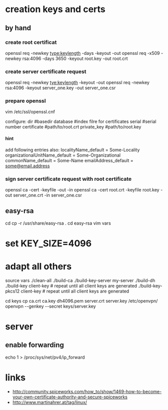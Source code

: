 # creation keys and certs

## by hand

### create root certificat

openssl req <certificate request> -newkey <type:keylength> -days <validity in days> -keyout <private certificate key> -out <certificate>
openssl req -x509 -newkey rsa:4096 -days 3650 -keyout root.key -out root.crt

### create server certificate request

openssl req -newkey <tye:keylength> -keyout <private certificate key> -out <certificate signing request>
openssl req -newkey rsa:4096 -keyout server_one.key -out server_one.csr

### prepare openssl

vim /etc/ssl/openssl.cnf

configure:
dir         #basedir
database    #index filre for certificates
serial      #serial number
certificate #path/to/root.crt
private_key #path/to/root.key

#### hint

add following entries also:
localityName_default            = Some-Locality
organizationalUnitName_default  = Some-Organizational
commonName_default              = Some-Name
emailAddress_default            = some@email.address

### sign server certificate request with root certificate

openssl ca -cert <master certificate> -keyfile <master certificate key> -out <certificate>  -in <certificate signing request>
openssl ca -cert root.crt -keyfile root.key -out server_one.crt -in server_one.csr

## easy-rsa

cd
cp -r /usr/share/easy-rsa .
cd easy-rsa
vim vars
# set KEY_SIZE=4096
# adapt all others
source vars
./clean-all
./build-ca
./build-key-server my-server
./build-dh
./build-key client-key # repeat until all client keys are generated
./build-key-pkcs12 client-key # repeat until all client keys are generated

cd keys
cp ca.crt ca.key dh4096.pem server.crt server.key /etc/openvpn/
openvpn --genkey --secret keys/server.key

# server

## enable forwarding

echo 1 > /proc/sys/net/pv4/ip_forward

# links

* http://community.spiceworks.com/how_to/show/1469-how-to-become-your-own-certificate-authority-and-secure-spiceworks
* http://www.martinahrer.at/tag/linux/
